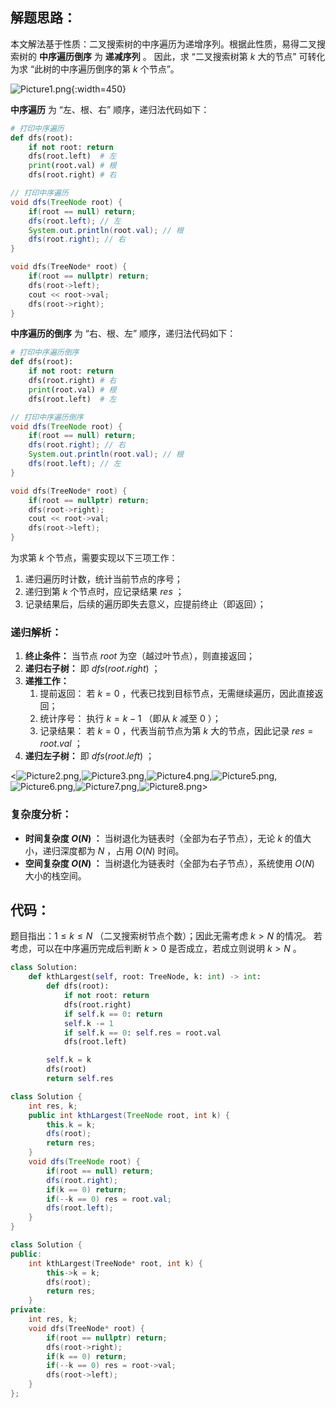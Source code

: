 ## 解题思路：

本文解法基于性质：二叉搜索树的中序遍历为递增序列。根据此性质，易得二叉搜索树的 **中序遍历倒序** 为 **递减序列** 。
因此，求 “二叉搜索树第 $k$ 大的节点” 可转化为求 “此树的中序遍历倒序的第 $k$ 个节点”。

![Picture1.png](https://pic.leetcode-cn.com/1600793852-IaPwtP-Picture1.png){:width=450}

**中序遍历** 为 “左、根、右” 顺序，递归法代码如下：

```Python []
# 打印中序遍历
def dfs(root):
    if not root: return
    dfs(root.left)  # 左
    print(root.val) # 根
    dfs(root.right) # 右
```

```Java []
// 打印中序遍历
void dfs(TreeNode root) {
    if(root == null) return;
    dfs(root.left); // 左
    System.out.println(root.val); // 根
    dfs(root.right); // 右
}
```

```C++ []
void dfs(TreeNode* root) {
    if(root == nullptr) return;
    dfs(root->left);
    cout << root->val;
    dfs(root->right);
}
```

**中序遍历的倒序** 为 “右、根、左” 顺序，递归法代码如下：

```Python []
# 打印中序遍历倒序
def dfs(root):
    if not root: return
    dfs(root.right) # 右
    print(root.val) # 根
    dfs(root.left)  # 左
```

```Java []
// 打印中序遍历倒序
void dfs(TreeNode root) {
    if(root == null) return;
    dfs(root.right); // 右
    System.out.println(root.val); // 根
    dfs(root.left); // 左
}
```

```C++ []
void dfs(TreeNode* root) {
    if(root == nullptr) return;
    dfs(root->right);
    cout << root->val;
    dfs(root->left);
}
```

为求第 $k$ 个节点，需要实现以下三项工作：

1. 递归遍历时计数，统计当前节点的序号；
2. 递归到第 $k$ 个节点时，应记录结果 $res$ ；
3. 记录结果后，后续的遍历即失去意义，应提前终止（即返回）；

### 递归解析：

1. **终止条件：** 当节点 $root$ 为空（越过叶节点），则直接返回；
2. **递归右子树：** 即 $dfs(root.right)$ ；
3. **递推工作：**
   1. 提前返回： 若 $k = 0$ ，代表已找到目标节点，无需继续遍历，因此直接返回；
   2. 统计序号： 执行 $k = k - 1$ （即从 $k$ 减至 $0$ ）；
   3. 记录结果： 若 $k = 0$ ，代表当前节点为第 $k$ 大的节点，因此记录 $res = root.val$ ；
4. **递归左子树：** 即 $dfs(root.left)$ ；

<![Picture2.png](https://pic.leetcode-cn.com/1600793852-tpKrIb-Picture2.png),![Picture3.png](https://pic.leetcode-cn.com/1600793852-wPEuqr-Picture3.png),![Picture4.png](https://pic.leetcode-cn.com/1600793852-GnlyUZ-Picture4.png),![Picture5.png](https://pic.leetcode-cn.com/1600793852-LTtEdQ-Picture5.png),![Picture6.png](https://pic.leetcode-cn.com/1600793852-bmFayB-Picture6.png),![Picture7.png](https://pic.leetcode-cn.com/1600793852-RYrsrM-Picture7.png),![Picture8.png](https://pic.leetcode-cn.com/1600793852-ebmUlX-Picture8.png)>

### 复杂度分析：

- **时间复杂度 $O(N)$ ：** 当树退化为链表时（全部为右子节点），无论 $k$ 的值大小，递归深度都为 $N$ ，占用 $O(N)$ 时间。
- **空间复杂度 $O(N)$ ：**  当树退化为链表时（全部为右子节点），系统使用 $O(N)$ 大小的栈空间。

## 代码：

题目指出：$1 \leq k \leq N$ （二叉搜索树节点个数）；因此无需考虑 $k > N$ 的情况。
若考虑，可以在中序遍历完成后判断 $k > 0$ 是否成立，若成立则说明 $k > N$ 。

```Python []
class Solution:
    def kthLargest(self, root: TreeNode, k: int) -> int:
        def dfs(root):
            if not root: return
            dfs(root.right)
            if self.k == 0: return
            self.k -= 1
            if self.k == 0: self.res = root.val
            dfs(root.left)

        self.k = k
        dfs(root)
        return self.res
```

```Java []
class Solution {
    int res, k;
    public int kthLargest(TreeNode root, int k) {
        this.k = k;
        dfs(root);
        return res;
    }
    void dfs(TreeNode root) {
        if(root == null) return;
        dfs(root.right);
        if(k == 0) return;
        if(--k == 0) res = root.val;
        dfs(root.left);
    }
}
```

```C++ []
class Solution {
public:
    int kthLargest(TreeNode* root, int k) {
        this->k = k;
        dfs(root);
        return res;
    }
private:
    int res, k;
    void dfs(TreeNode* root) {
        if(root == nullptr) return;
        dfs(root->right);
        if(k == 0) return;
        if(--k == 0) res = root->val;
        dfs(root->left);
    }
};
```
